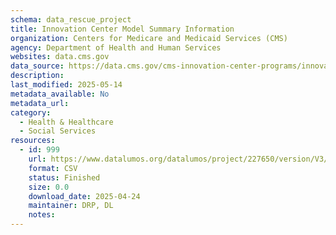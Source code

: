 ```yaml
---
schema: data_rescue_project 
title: Innovation Center Model Summary Information
organization: Centers for Medicare and Medicaid Services (CMS)
agency: Department of Health and Human Services
websites: data.cms.gov
data_source: https://data.cms.gov/cms-innovation-center-programs/innovation-center-model-summary-information
description: 
last_modified: 2025-05-14
metadata_available: No
metadata_url: 
category:
  - Health & Healthcare 
  - Social Services 
resources:
  - id: 999
    url: https://www.datalumos.org/datalumos/project/227650/version/V3/view
    format: CSV
    status: Finished
    size: 0.0
    download_date: 2025-04-24
    maintainer: DRP, DL
    notes: 
---
```


